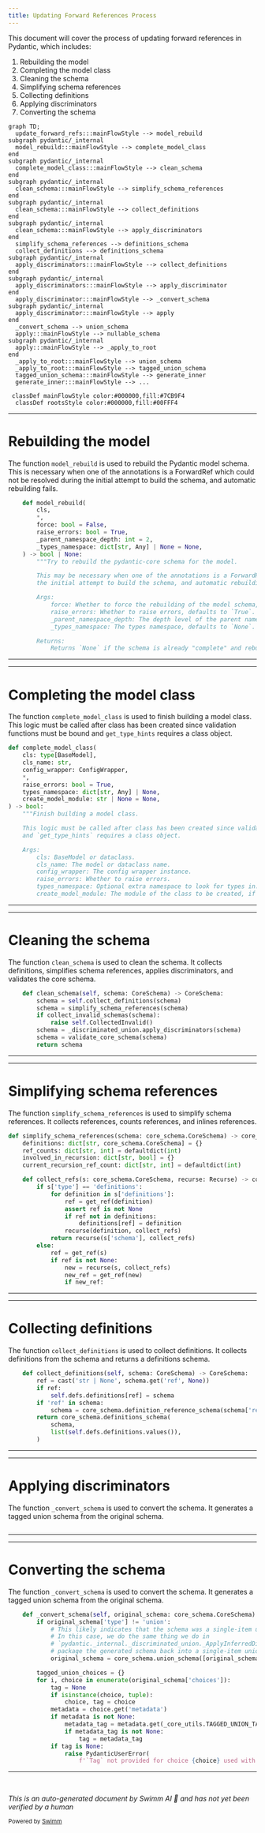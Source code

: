 ```yaml
---
title: Updating Forward References Process
---
```

This document will cover the process of updating forward references in Pydantic, which includes:

1. Rebuilding the model
2. Completing the model class
3. Cleaning the schema
4. Simplifying schema references
5. Collecting definitions
6. Applying discriminators
7. Converting the schema

```mermaid
graph TD;
  update_forward_refs:::mainFlowStyle --> model_rebuild
subgraph pydantic/_internal
  model_rebuild:::mainFlowStyle --> complete_model_class
end
subgraph pydantic/_internal
  complete_model_class:::mainFlowStyle --> clean_schema
end
subgraph pydantic/_internal
  clean_schema:::mainFlowStyle --> simplify_schema_references
end
subgraph pydantic/_internal
  clean_schema:::mainFlowStyle --> collect_definitions
end
subgraph pydantic/_internal
  clean_schema:::mainFlowStyle --> apply_discriminators
end
  simplify_schema_references --> definitions_schema
  collect_definitions --> definitions_schema
subgraph pydantic/_internal
  apply_discriminators:::mainFlowStyle --> collect_definitions
end
subgraph pydantic/_internal
  apply_discriminators:::mainFlowStyle --> apply_discriminator
end
  apply_discriminator:::mainFlowStyle --> _convert_schema
subgraph pydantic/_internal
  apply_discriminator:::mainFlowStyle --> apply
end
  _convert_schema --> union_schema
  apply:::mainFlowStyle --> nullable_schema
subgraph pydantic/_internal
  apply:::mainFlowStyle --> _apply_to_root
end
  _apply_to_root:::mainFlowStyle --> union_schema
  _apply_to_root:::mainFlowStyle --> tagged_union_schema
  tagged_union_schema:::mainFlowStyle --> generate_inner
  generate_inner:::mainFlowStyle --> ...

 classDef mainFlowStyle color:#000000,fill:#7CB9F4
  classDef rootsStyle color:#000000,fill:#00FFF4
```

<SwmSnippet path="/pydantic/main.py" line="487">

---

# Rebuilding the model

The function `model_rebuild` is used to rebuild the Pydantic model schema. This is necessary when one of the annotations is a ForwardRef which could not be resolved during the initial attempt to build the schema, and automatic rebuilding fails.

```python
    def model_rebuild(
        cls,
        *,
        force: bool = False,
        raise_errors: bool = True,
        _parent_namespace_depth: int = 2,
        _types_namespace: dict[str, Any] | None = None,
    ) -> bool | None:
        """Try to rebuild the pydantic-core schema for the model.

        This may be necessary when one of the annotations is a ForwardRef which could not be resolved during
        the initial attempt to build the schema, and automatic rebuilding fails.

        Args:
            force: Whether to force the rebuilding of the model schema, defaults to `False`.
            raise_errors: Whether to raise errors, defaults to `True`.
            _parent_namespace_depth: The depth level of the parent namespace, defaults to 2.
            _types_namespace: The types namespace, defaults to `None`.

        Returns:
            Returns `None` if the schema is already "complete" and rebuilding was not required.
```

---

</SwmSnippet>

<SwmSnippet path="/pydantic/_internal/_model_construction.py" line="487">

---

# Completing the model class

The function `complete_model_class` is used to finish building a model class. This logic must be called after class has been created since validation functions must be bound and `get_type_hints` requires a class object.

```python
def complete_model_class(
    cls: type[BaseModel],
    cls_name: str,
    config_wrapper: ConfigWrapper,
    *,
    raise_errors: bool = True,
    types_namespace: dict[str, Any] | None,
    create_model_module: str | None = None,
) -> bool:
    """Finish building a model class.

    This logic must be called after class has been created since validation functions must be bound
    and `get_type_hints` requires a class object.

    Args:
        cls: BaseModel or dataclass.
        cls_name: The model or dataclass name.
        config_wrapper: The config wrapper instance.
        raise_errors: Whether to raise errors.
        types_namespace: Optional extra namespace to look for types in.
        create_model_module: The module of the class to be created, if created by `create_model`.
```

---

</SwmSnippet>

<SwmSnippet path="/pydantic/_internal/_generate_schema.py" line="446">

---

# Cleaning the schema

The function `clean_schema` is used to clean the schema. It collects definitions, simplifies schema references, applies discriminators, and validates the core schema.

```python
    def clean_schema(self, schema: CoreSchema) -> CoreSchema:
        schema = self.collect_definitions(schema)
        schema = simplify_schema_references(schema)
        if collect_invalid_schemas(schema):
            raise self.CollectedInvalid()
        schema = _discriminated_union.apply_discriminators(schema)
        schema = validate_core_schema(schema)
        return schema
```

---

</SwmSnippet>

<SwmSnippet path="/pydantic/_internal/_core_utils.py" line="417">

---

# Simplifying schema references

The function `simplify_schema_references` is used to simplify schema references. It collects references, counts references, and inlines references.

```python
def simplify_schema_references(schema: core_schema.CoreSchema) -> core_schema.CoreSchema:  # noqa: C901
    definitions: dict[str, core_schema.CoreSchema] = {}
    ref_counts: dict[str, int] = defaultdict(int)
    involved_in_recursion: dict[str, bool] = {}
    current_recursion_ref_count: dict[str, int] = defaultdict(int)

    def collect_refs(s: core_schema.CoreSchema, recurse: Recurse) -> core_schema.CoreSchema:
        if s['type'] == 'definitions':
            for definition in s['definitions']:
                ref = get_ref(definition)
                assert ref is not None
                if ref not in definitions:
                    definitions[ref] = definition
                recurse(definition, collect_refs)
            return recurse(s['schema'], collect_refs)
        else:
            ref = get_ref(s)
            if ref is not None:
                new = recurse(s, collect_refs)
                new_ref = get_ref(new)
                if new_ref:
```

---

</SwmSnippet>

<SwmSnippet path="/pydantic/_internal/_generate_schema.py" line="455">

---

# Collecting definitions

The function `collect_definitions` is used to collect definitions. It collects definitions from the schema and returns a definitions schema.

```python
    def collect_definitions(self, schema: CoreSchema) -> CoreSchema:
        ref = cast('str | None', schema.get('ref', None))
        if ref:
            self.defs.definitions[ref] = schema
        if 'ref' in schema:
            schema = core_schema.definition_reference_schema(schema['ref'])
        return core_schema.definitions_schema(
            schema,
            list(self.defs.definitions.values()),
        )
```

---

</SwmSnippet>

<SwmSnippet path="/pydantic/_internal/_discriminated_union.py" line="2835">

---

# Applying discriminators

The function `_convert_schema` is used to convert the schema. It generates a tagged union schema from the original schema.

```python

```

---

</SwmSnippet>

<SwmSnippet path="/pydantic/types.py" line="2835">

---

# Converting the schema

The function `_convert_schema` is used to convert the schema. It generates a tagged union schema from the original schema.

```python
    def _convert_schema(self, original_schema: core_schema.CoreSchema) -> core_schema.TaggedUnionSchema:
        if original_schema['type'] != 'union':
            # This likely indicates that the schema was a single-item union that was simplified.
            # In this case, we do the same thing we do in
            # `pydantic._internal._discriminated_union._ApplyInferredDiscriminator._apply_to_root`, namely,
            # package the generated schema back into a single-item union.
            original_schema = core_schema.union_schema([original_schema])

        tagged_union_choices = {}
        for i, choice in enumerate(original_schema['choices']):
            tag = None
            if isinstance(choice, tuple):
                choice, tag = choice
            metadata = choice.get('metadata')
            if metadata is not None:
                metadata_tag = metadata.get(_core_utils.TAGGED_UNION_TAG_KEY)
                if metadata_tag is not None:
                    tag = metadata_tag
            if tag is None:
                raise PydanticUserError(
                    f'`Tag` not provided for choice {choice} used with `Discriminator`',
```

---

</SwmSnippet>

&nbsp;

*This is an auto-generated document by Swimm AI 🌊 and has not yet been verified by a human*

<SwmMeta version="3.0.0" repo-id="Z2l0aHViJTNBJTNBREVNTy1weWRhbnRpYyUzQSUzQWdpbGFkbmF2b3Q=" repo-name="DEMO-pydantic" doc-type="flows"><sup>Powered by [Swimm](/)</sup></SwmMeta>
